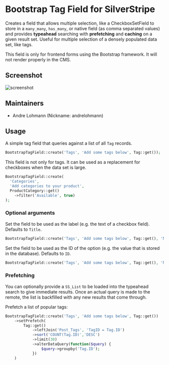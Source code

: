 # Bootstrap Tag Field for SilverStripe
Creates a field that allows multiple selection, like a CheckboxSetField to store in a `many_many`, `has_many`, or native field (as comma separated values) and provides **typeahead** searching with **prefetching** and **caching** on a given result set. Useful for multiple selection of a densely populated data set, like tags.

This field is only for frontend forms using the Bootstrap framework. It will not render properly in the CMS.

## Screenshot

![screenshot](https://cloud.githubusercontent.com/assets/654636/5621984/0406af24-95a1-11e4-9c61-0b25f7899dc3.png)
## Maintainers

 * Andre Lohmann (Nickname: andrelohmann)
  <lohmann dot andre at googlemail dot com>

## Usage

A simple tag field that queries against a list of all `Tag` records.
```php
BootstrapTagField::create('Tags', 'Add some tags below', Tag::get());
```

This field is not only for tags. It can be used as a replacement for checkboxes when the data set is large.
```php
BootstrapTagField::create(
  'Categories', 
  'Add categories to your product', 
  ProductCategory::get()
    ->filter('Available', true)
);
```

### Optional arguments

Set the field to be used as the label (e.g. the text of a checkbox field). Defaults to `Title`.
```php
BootstrapTagField::create('Tags', 'Add some tags below', Tag::get(), 'Name');
```

Set the field to be used as the ID of the option (e.g. the value that is stored in the database). Defaults to `ID`.
```php
BootstrapTagField::create('Tags', 'Add some tags below', Tag::get(), 'Name', 'Slug');
```

### Prefetching

You can optionally provide a `SS_List` to be loaded into the typeahead search to give immediate results. Once an actual query is made to the remote, the list is backfilled with any new results that come through.

Prefetch a list of popular tags:
```php
BootstrapTagField::create('Tags', 'Add some tags below', Tag::get())
    ->setPrefetch(
        Tag::get()
            ->leftJoin('Post_Tags', 'TagID = Tag.ID')                            
            ->sort('COUNT(Tag.ID)','DESC')
            ->limit(30)
            ->alterDataQuery(function($query) {
                $query->groupby('Tag.ID');
            })
    )
```
